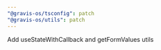 ```yaml
---
"@gravis-os/tsconfig": patch
"@gravis-os/utils": patch
---
```


Add useStateWithCallback and getFormValues utils
